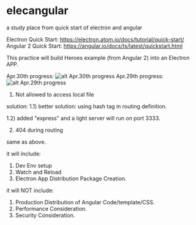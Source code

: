 # elecangular
a study place from quick start of electron and angular

Electron Quick Start: https://electron.atom.io/docs/tutorial/quick-start/
Angular 2 Quick Start: https://angular.io/docs/ts/latest/quickstart.html

This practice will build Heroes example (from Angular 2) into an Electron APP.

Apr.30th progress:
![alt Apr.30th progress](https://github.com/xudesheng/elecangular/raw/master/doc/electron1.png)
Apr.29th progress:
![alt Apr.29th progress](https://github.com/xudesheng/elecangular/raw/dbd90e11a3e605d45c400b9ff685bac1470f1c9d/doc/electron1.png)

1) Not allowed to access local file

solution: 
1.1) better solution: using hash tag in routing definition.

1.2) added "express" and a light server will run on port 3333.

2) 404 during routing

same as above.


it will include:
1) Dev Env setup
2) Watch and Reload
3) Electron App Distribution Package Creation.

it will NOT include:
1) Production Distribution of Angular Code/template/CSS.
2) Performance Consideration.
3) Security Consideration.
